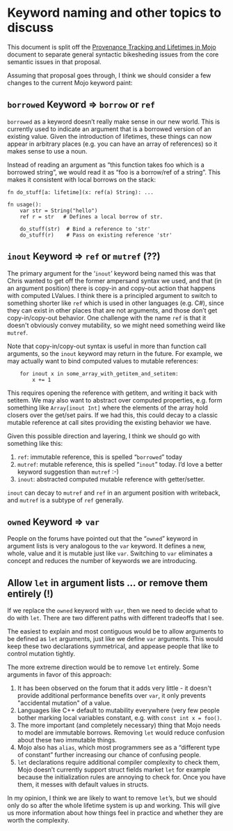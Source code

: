 # Keyword naming and other topics to discuss

This document is split off the [Provenance Tracking and Lifetimes in
Mojo](lifetimes-and-provenance.md) document to separate general syntactic
bikesheding issues from the core semantic issues in that proposal.

Assuming that proposal goes through, I think we should consider a few changes to
the current Mojo keyword paint:

## `borrowed` Keyword => `borrow` or `ref`

`borrowed` as a keyword doesn’t really make sense in our new world.  This is currently used to indicate an argument that is a borrowed version of an existing value.  Given the introduction of lifetimes, these things can now appear in arbitrary places (e.g. you can have an array of references) so it makes sense to use a noun.

Instead of reading an argument as “this function takes foo which is a borrowed string”, we would read it as “foo is a borrow/ref of a string”.  This makes it consistent with local borrows on the stack:

```mojo
fn do_stuff[a: lifetime](x: ref(a) String): ...

fn usage():
    var str = String("hello")
    ref r = str   # Defines a local borrow of str.

    do_stuff(str)  # Bind a reference to 'str'
    do_stuff(r)    # Pass on existing reference 'str'
```

## `inout` Keyword => `ref` or `mutref` (??)

The primary argument for the ‘`inout`’ keyword being named this was that Chris
wanted to get off the former ampersand syntax we used, and that (in an argument
position) there is copy-in and copy-out action that happens with computed
LValues.  I think there is a principled argument to switch to something shorter
like `ref` which is used in other languages (e.g. C#), since they can exist in
other places that are not arguments, and those don’t get copy-in/copy-out
behavior.  One challenge with the name `ref` is that it doesn't obviously
convey mutability, so we might need something weird like `mutref`.

Note that copy-in/copy-out syntax is useful in more than function call
arguments, so the `inout` keyword may return in the future.  For example, we may
actually want to bind computed values to mutable references:

```mojo
	for inout x in some_array_with_getitem_and_setitem:
		x += 1
```

This requires opening the reference with getitem, and writing it back with
setitem. We may also want to abstract over computed properties, e.g. form
something like `Array[inout Int]` where the elements of the array hold closers
over the get/set pairs.  If we had this, this could decay to a classic mutable
reference at call sites providing the existing behavior we have.

Given this possible direction and layering, I think we should go with something
like this:

1. `ref`: immutable reference, this is spelled “`borrowed`” today
2. `mutref`: mutable reference, this is spelled “`inout`” today. I’d love a better keyword suggestion than `mutref` :-)
3. `inout`: abstracted computed mutable reference with getter/setter.

`inout` can decay to `mutref` and `ref` in an argument position with writeback,
and `mutref` is a subtype of `ref` generally.

## `owned` Keyword => `var`

People on the forums have pointed out that the “`owned`” keyword in argument lists is very analogous to the `var` keyword.  It defines a new, whole, value and it is mutable just like `var`.  Switching to `var` eliminates a concept and reduces the number of keywords we are introducing.

## Allow `let` in argument lists ... or remove them entirely (!)

If we replace the `owned` keyword with `var`, then we need to decide what to do
with `let`.  There are two different paths with different tradeoffs that I see.

The easiest to explain and most contiguous would be to allow arguments to be
defined as `let` arguments, just like we define `var` arguments.  This would
keep these two declarations symmetrical, and appease people that like to control
mutation tightly.

The more extreme direction would be to remove `let` entirely.  Some arguments
in favor of this approach:

1. It has been observed on the forum that it adds very little - it doesn't
   provide additional performance benefits over `var`, it only prevents
   "accidental mutation" of a value.
2. Languages like C++ default to mutability everywhere (very few people bother
   marking local variables constant, e.g. with `const int x = foo()`.
3. The more important (and completely necessary) thing that Mojo needs to model
   are immutable borrows.  Removing `let` would reduce confusion about these two
   immutable things.
4. Mojo also has `alias`, which most programmers see as a “different type of
   constant” further increasing our chance of confusing people.
5. `let` declarations require additional compiler complexity to check them, Mojo
   doesn’t currently support struct fields market `let` for example because the
   initialization rules are annoying to check for.  Once you have them, it
   messes with default values in structs.

In my opinion, I think we are likely to want to remove `let`’s, but we should
only do so after the whole lifetime system is up and working.  This will give us
more information about how things feel in practice and whether they are worth
the complexity.
